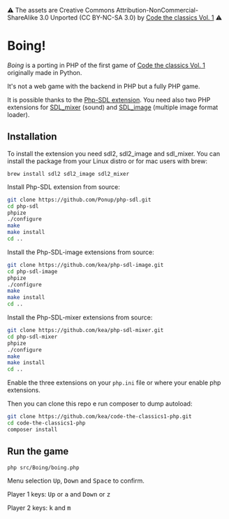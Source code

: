 :warning: The assets are Creative Commons Attribution-NonCommercial- ShareAlike 3.0 Unported (CC BY-NC-SA 3.0) by [Code the classics Vol. 1](https://wireframe.raspberrypi.org/books/code-the-classics1) :warning: 

# Boing!

_Boing_ is a porting in PHP of the first game of [Code the classics Vol. 1](https://wireframe.raspberrypi.org/books/code-the-classics1) originally made in Python.

It's not a web game with the backend in PHP but a fully PHP game. 

It is possible thanks to the [Php-SDL extension](https://github.com/Ponup/php-sdl).
You need also two PHP extensions for [SDL_mixer](https://github.com/kea/php-sdl-mixer) (sound) and [SDL_image](https://github.com/kea/php-sdl-image) (multiple image format loader).

## Installation

To install the extension you need sdl2, sdl2_image and sdl_mixer. You can install the package from your Linux distro or for mac users with brew:

```
brew install sdl2 sdl2_image sdl2_mixer
```

Install Php-SDL extension from source:
```bash
git clone https://github.com/Ponup/php-sdl.git
cd php-sdl
phpize
./configure
make
make install
cd ..
```

Install the Php-SDL-image extensions from source:
```bash
git clone https://github.com/kea/php-sdl-image.git
cd php-sdl-image
phpize
./configure
make
make install
cd ..
```

Install the Php-SDL-mixer extensions from source:
```bash
git clone https://github.com/kea/php-sdl-mixer.git
cd php-sdl-mixer
phpize
./configure
make
make install
cd ..
```

Enable the three extensions on your `php.ini` file or where your enable php extensions.

Then you can clone this repo e run composer to dump autoload:

```bash
git clone https://github.com/kea/code-the-classics1-php.git
cd code-the-classics1-php
composer install
```

## Run the game

```
php src/Boing/boing.php
```

Menu selection <kbd>Up</kbd>, <kbd>Down</kbd> and <kbd>Space</kbd> to confirm.

Player 1 keys: <kbd>Up</kbd> or <kbd>a</kbd> and <kbd>Down</kbd> or <kbd>z</kbd>

Player 2 keys: <kbd>k</kbd> and <kbd>m</kbd>
